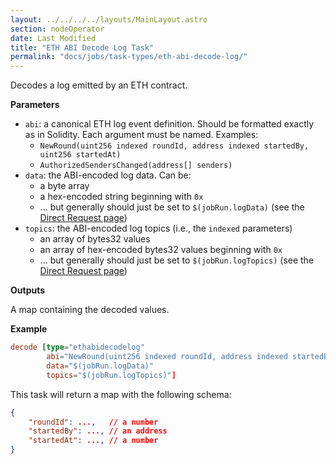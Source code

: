 ```yaml
---
layout: ../../../../layouts/MainLayout.astro
section: nodeOperator
date: Last Modified
title: "ETH ABI Decode Log Task"
permalink: "docs/jobs/task-types/eth-abi-decode-log/"
---
```


Decodes a log emitted by an ETH contract.

**Parameters**

- `abi`: a canonical ETH log event definition. Should be formatted exactly as in Solidity. Each argument must be named. Examples:
  - `NewRound(uint256 indexed roundId, address indexed startedBy, uint256 startedAt)`
  - `AuthorizedSendersChanged(address[] senders)`
- `data`: the ABI-encoded log data. Can be:
  - a byte array
  - a hex-encoded string beginning with `0x`
  - ... but generally should just be set to `$(jobRun.logData)` (see the [Direct Request page](/chainlink-nodes/oracle-jobs/job-types/direct_request))
- `topics`: the ABI-encoded log topics (i.e., the `indexed` parameters)
  - an array of bytes32 values
  - an array of hex-encoded bytes32 values beginning with `0x`
  - ... but generally should just be set to `$(jobRun.logTopics)` (see the [Direct Request page](/chainlink-nodes/oracle-jobs/job-types/direct_request))

**Outputs**

A map containing the decoded values.

**Example**

```toml
decode [type="ethabidecodelog"
        abi="NewRound(uint256 indexed roundId, address indexed startedBy, uint256 startedAt)"
        data="$(jobRun.logData)"
        topics="$(jobRun.logTopics)"]
```

This task will return a map with the following schema:

```json
{
    "roundId": ...,   // a number
    "startedBy": ..., // an address
    "startedAt": ..., // a number
}
```
